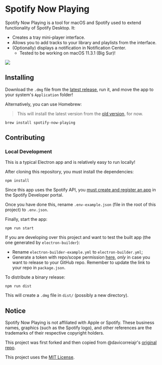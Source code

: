 # Spotify Now Playing

Spotify Now Playing is a tool for macOS and Spotify used to extend functionality of Spotify Desktop. It:

- Creates a tray mini-player interface.
- Allows you to add tracks to your library and playlists from the interface.
- (Optionally) displays a notification in Notification Center.
  - Tested to be working on macOS 11.3.1 (Big Sur)!

![](spotify-now-playing.gif)

## Installing

Download the `.dmg` file from the [latest release][latest-release], run it, and move the app to your 
system's `Application` folder!

Alternatively, you can use Homebrew:

> This will install the latest version from the [old version][old-version-repo], for now.

```
brew install spotify-now-playing
```

## Contributing

### Local Development

This is a typical Electron app and is relatively easy to run locally!

After cloning this repository, you must install the dependencies:

```
npm install
```

Since this app uses the Spotify API, you [must create and register an app][spotify-app-registration] in the Spotify 
Developer portal.

Once you have done this, rename `.env-example.json` (file in the root of this project) to `.env.json`.

Finally, start the app:

```
npm run start
```

If you are developing over this project and want to test the built app (the one generated by `electron-builder`):

- Rename `electron-builder-example.yml` to `electron-builder.yml`;
- Generate a token with repo/scope permission [here][github-new-token], _only_ in case you want to release to your 
  GitHub repo. Remember to update the link to your repo in `package.json`.

To distribute a binary release:

```
npm run dist
```

This will create a `.dmg` file in `dist/` (possibly a new directory).

## Notice

Spotify Now Playing is not affiliated with Apple or Spotify. These business names, graphics (such as the Spotify logo), 
and other references are the trademarks of their respective copyright holders.

This project was first forked and then copied from @davicorreiajr's [original repo][old-version-repo].

This project uses the [MIT License](LICENSE).

[latest-release]: https://github.com/davicorreiajr/spotify-now-playing/releases/latest
[linux-incompatibility-issue]: https://github.com/electron/electron/issues/6773
[spotify-app-registration]: https://developer.spotify.com/documentation/general/guides/app-settings/#register-your-app
[github-new-token]: https://github.com/settings/tokens/new
[old-version-repo]: https://github.com/davicorreiajr/spotify-now-playing
